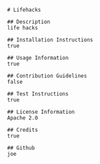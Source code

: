 
    # Lifehacks
   
    ## Description
    life hacks

    ## Installation Instructions
    true
    
    ## Usage Information
    true
    
    ## Contribution Guidelines
    false

    ## Test Instructions
    true
    
    ## License Information
    Apache 2.0

    ## Credits
    true

    ## Github
    joe
    
  